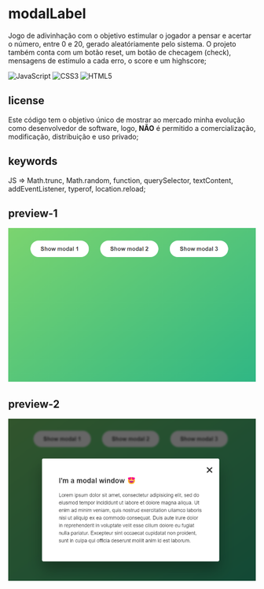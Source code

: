 # modalLabel

Jogo de adivinhação com o objetivo estimular o jogador a pensar e acertar o número, entre 0 e 20, gerado aleatóriamente pelo sistema. O projeto também conta com um botão reset, um botão de checagem (check), mensagens de estímulo a cada erro, o score e um highscore; 

![JavaScript](https://img.shields.io/badge/javascript-%23323330.svg?style=for-the-badge&logo=javascript&logoColor=%23F7DF1E) ![CSS3](https://img.shields.io/badge/css3-%231572B6.svg?style=for-the-badge&logo=css3&logoColor=white) ![HTML5](https://img.shields.io/badge/html5-%23E34F26.svg?style=for-the-badge&logo=html5&logoColor=white)

## license

Este código tem o objetivo único de mostrar ao mercado minha evolução como desenvolvedor de software, logo, **NÃO** é permitido a comercialização, modificação, distribuição e uso privado;

## keywords

JS => Math.trunc, Math.random, function, querySelector, textContent, addEventListener, typerof, location.reload;

## preview-1

![preview](https://github.com/scaramuzza/modalLabel/blob/main/modalLabel-preview1.png)

## preview-2

![preview](https://github.com/scaramuzza/modalLabel/blob/main/modalLabel-preview2.png)
